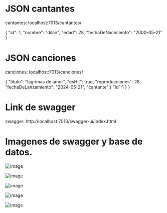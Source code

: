 # JSON cantantes 
cantantes: localhost:7013/cantantes/

{
  "id": 1,
  "nombre": "dilan",
  "edad": 28,
  "fechaDeNacimiento": "2000-05-21"
}

# JSON canciones 
canciones: localhost:7013/canciones/

{
  "titulo": "lagrimas de amor",
  "esHit": true,
  "reproducciones": 28,
  "fechaDeLanzamiento": "2024-05-21",
  "cantante":{
    "id":1
  }
}

# Link de swagger 
swagger: http://localhost:7013/swagger-ui/index.html 

# Imagenes de swagger y base de datos.
![image](https://github.com/Dilan1502/examen_tendencias_dilanharo/assets/102638198/b479c658-bc8e-4422-b4b3-f08f69db94ef)

![image](https://github.com/Dilan1502/examen_tendencias_dilanharo/assets/102638198/7528caae-48d9-4082-9e32-874be0586a9d)


![image](https://github.com/Dilan1502/examen_tendencias_dilanharo/assets/102638198/f1af383d-6c7f-432a-bf85-5744e54a854e)

![image](https://github.com/Dilan1502/examen_tendencias_dilanharo/assets/102638198/ffcee5d9-5c56-4b4b-9c4b-98cd9cc07758)

![image](https://github.com/Dilan1502/examen_tendencias_dilanharo/assets/102638198/f3a6fa7b-6fa2-4222-92e5-5786d721b44e)












